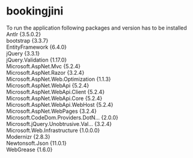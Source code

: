 # bookingjini

To run the application following packages and version has to be installed
Antlr                               {3.5.0.2}                                                                                                            
bootstrap                           {3.3.7}                                                                                                                
EntityFramework                     {6.4.0}                                                                                                                
jQuery                              {3.3.1}                                                                                                                
jQuery.Validation                   {1.17.0}                                                                                                               
Microsoft.AspNet.Mvc                {5.2.4}                                                                                                                
Microsoft.AspNet.Razor              {3.2.4}                                                                                                                
Microsoft.AspNet.Web.Optimization   {1.1.3}                                                                                                                
Microsoft.AspNet.WebApi             {5.2.4}                                                                                                                
Microsoft.AspNet.WebApi.Client      {5.2.4}                                                                                                                
Microsoft.AspNet.WebApi.Core        {5.2.4}                                                                                                                
Microsoft.AspNet.WebApi.WebHost     {5.2.4}                                                                                                            
Microsoft.AspNet.WebPages           {3.2.4}                                                                                                              
Microsoft.CodeDom.Providers.DotN... {2.0.0}                                                                                                                
Microsoft.jQuery.Unobtrusive.Val... {3.2.4}                                                                                                                
Microsoft.Web.Infrastructure        {1.0.0.0}                                                                                                              
Modernizr                           {2.8.3}                                                                                                                
Newtonsoft.Json                     {11.0.1}                                                                                                               
WebGrease                           {1.6.0}